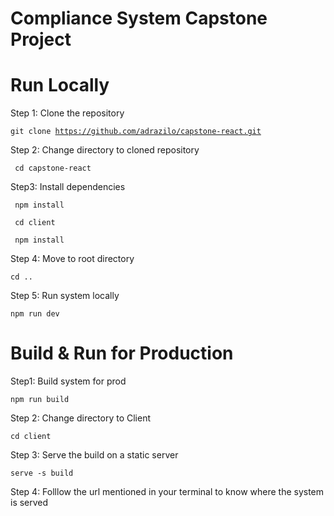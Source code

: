 # Compliance System Capstone Project

# Run Locally
Step 1: Clone the repository

<code>git clone https://github.com/adrazilo/capstone-react.git</code>

Step 2: Change directory to cloned repository

<code> cd capstone-react </code>

Step3: Install dependencies 

<code> npm install </code>
  
<code> cd client </code>
  
<code> npm install </code>

Step 4: Move to root directory 

<code>cd ..</code>

Step 5: Run system locally 

<code>npm run dev</code>

# Build & Run for Production
Step1: Build system for prod

<code>npm run build</code>

Step 2: Change directory to Client

<code>cd client</code>

Step 3: Serve the build on a static server 

<code>serve -s build </code>

Step 4: Folllow the url mentioned in your terminal to know where the system is served

